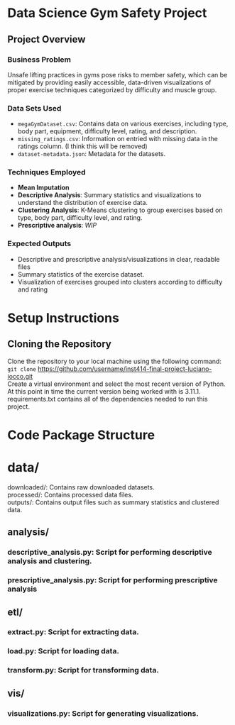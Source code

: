 # Data Science Gym Safety Project

## Project Overview

### Business Problem
Unsafe lifting practices in gyms pose risks to member safety, which can be mitigated by providing easily accessible, data-driven visualizations of proper exercise techniques categorized by difficulty and muscle group.

### Data Sets Used
- `megaGymDataset.csv`: Contains data on various exercises, including type, body part, equipment, difficulty level, rating, and description.
- `missing_ratings.csv`: Information on entried with missing data in the ratings column. (I think this will be removed)
- `dataset-metadata.json`: Metadata for the datasets.

### Techniques Employed
- **Mean Imputation**
- **Descriptive Analysis**: Summary statistics and visualizations to understand the distribution of exercise data.
- **Clustering Analysis**: K-Means clustering to group exercises based on type, body part, difficulty level, and rating.
- **Prescriptive analysis**: *WIP*

### Expected Outputs
- Descriptive and prescriptive analysis/visualizations in clear, readable files
- Summary statistics of the exercise dataset.
- Visualization of exercises grouped into clusters according to difficulty and rating

# Setup Instructions

## Cloning the Repository
Clone the repository to your local machine using the following command:  
`git clone` https://github.com/username/inst414-final-project-luciano-iocco.git  
Create a virtual environment and select the most recent version of Python. At this point in time the current version being worked with is 3.11.1. requirements.txt contains all of the dependencies needed to run this project.

# Code Package Structure

# **data/**
downloaded/: Contains raw downloaded datasets.  
processed/: Contains processed data files.  
outputs/: Contains output files such as summary statistics and clustered data.  
## **analysis/**
### descriptive_analysis.py: Script for performing descriptive analysis and clustering.
### prescriptive_analysis.py: Script for performing prescriptive analysis
## **etl/**
### extract.py: Script for extracting data.
### load.py: Script for loading data.
### transform.py: Script for transforming data.
## **vis/**
### visualizations.py: Script for generating visualizations.
